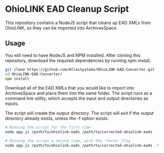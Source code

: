 # OhioLINK EAD Cleanup Script

This repository contains a NodeJS script that cleans up EAD XMLs from OhioLINK,
so they can be imported into ArchivesSpace.

## Usage

You will need to have NodeJS and NPM installed. After cloning this repository,
download the required dependencies by running npm install.

```bash
git clone https://github.com/AtlasSystems/OhioLINK-EAD-Converter.git
cd OhioLINK-EAD-Converter/
npm install
```

Download all of the EAD XMLs that you would like to import into ArchivesSpace
and place them into the same folder. The script runs as a command line utility,
which accepts the input and output directories as inputs.

The script will create the output directory. The script will exit if the output
directory already exists, unless the -f option exists.

```bash
# Running the script for the first time
node app.js /path/to/ohiolink-eads /path/to/corrected-ohiolink-eads

# Running the script a second time, with the "force" flag
node app.js /path/to/ohiolink-eads /path/to/corrected-ohiolink-eads -f
```
